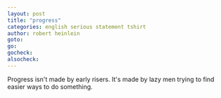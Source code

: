 ```yaml
---
layout: post
title: "progress"
categories: english serious statement tshirt
author: robert heinlein
goto:
go:
gocheck:
alsocheck:
---
```

Progress isn't made by early risers. It's made by lazy men trying to find easier ways to do something.
